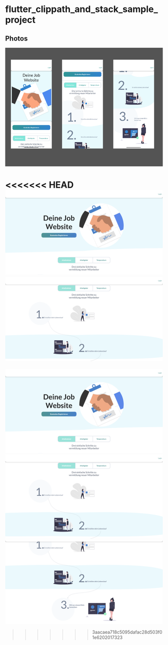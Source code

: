 # flutter_clippath_and_stack_sample_project

## Photos

![](assets/images/mobile.png)

##

<<<<<<< HEAD
![](assets/images/web1.png) ![](assets/images/web2.png)
=======
![](assets/images/web1.png) ![](assets/images/web2.png) ![](assets/images/web3.png)


>>>>>>> 3aacaea718c5095dafac28d503f01e6202017323
